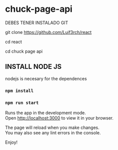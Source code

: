 # chuck-page-api


DEBES TENER INSTALADO GIT

git clone https://github.com/Luif3rch/react

cd react

cd chuck page api

## INSTALL NODE JS

nodejs is necesary for the dependences

### `npm install`



### `npm run start`


Runs the app in the development mode.\
Open [http://localhost:3000](http://localhost:3000) to view it in your browser.

The page will reload when you make changes.\
You may also see any lint errors in the console.

Enjoy!
